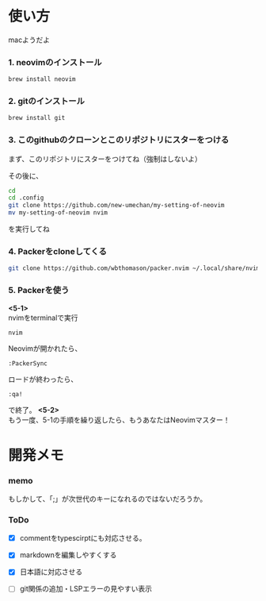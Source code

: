 # 使い方
macようだよ

### 1. neovimのインストール
``` zsh
brew install neovim
```


### 2. gitのインストール

``` zsh
brew install git
```


### 3. このgithubのクローンとこのリポジトリにスターをつける

まず、このリポジトリにスターをつけてね（強制はしないよ）

その後に、
``` zsh
cd
cd .config
git clone https://github.com/new-umechan/my-setting-of-neovim
mv my-setting-of-neovim nvim
```
を実行してね



### 4. Packerをcloneしてくる
``` zsh
git clone https://github.com/wbthomason/packer.nvim ~/.local/share/nvim/site/pack/packer/opt/packer.nvim
```

### 5. Packerを使う
**<5-1>**  
nvimをterminalで実行
``` zsh
nvim
```
Neovimが開かれたら、
``` nvim
:PackerSync
```
ロードが終わったら、
``` nvim
:qa!
```
で終了。
**<5-2>**  
もう一度、5-1の手順を繰り返したら、もうあなたはNeovimマスター！

# 開発メモ

### memo

もしかして、「;」が次世代の<leader>キーになれるのではないだろうか。

### ToDo
- [x] commentをtypescirptにも対応させる。
- [x] markdownを編集しやすくする
- [x] 日本語に対応させる
- [ ] git関係の追加・LSPエラーの見やすい表示

